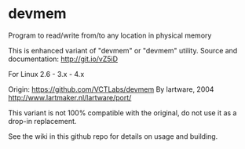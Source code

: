 # devmem

Program to read/write from/to any location in physical memory

This is enhanced variant of "devmem" or "devmem" utility.
Source and documentation: http://git.io/vZ5iD

For Linux 2.6 - 3.x - 4.x


Origin: https://github.com/VCTLabs/devmem
By lartware, 2004
http://www.lartmaker.nl/lartware/port/

This variant is not 100% compatible with the original, do not use it as a drop-in replacement.

See the wiki in this github repo for details on usage and building.
